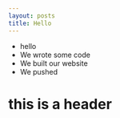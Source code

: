 ```yaml
---
layout: posts
title: Hello
---
```



- hello
- We wrote some code
- We built our website
- We pushed

# this is a header
